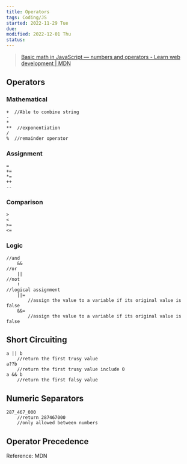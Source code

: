```yaml
---
title: Operators
tags: Coding/JS
started: 2022-11-29 Tue
due: 
modified: 2022-12-01 Thu
status: 
---
```

>[Basic math in JavaScript — numbers and operators - Learn web development | MDN](https://developer.mozilla.org/en-US/docs/Learn/JavaScript/First_steps/Math#types_of_numbers)

## Operators
### Mathematical

```
+  //Able to combine string
-
*
**  //exponentiation
/
%  //remainder operator
```

### Assignment

```
=
+=
*=
++
--
```

### Comparison

```
>
<
>=
<=
```

### Logic

```
//and
	&&
//or
	||
//not
	!
//logical assignment
	||=
		//assign the value to a variable if its original value is false
	&&=
		//assign the value to a variable if its original value is false
```

## Short Circuiting

```
a || b
	//return the first trusy value
a??b
	//return the first trusy value include 0
a && b
	//return the first falsy value
```

## Numeric Separators

```
287_467_000
	//return 287467000
	//only allowed between numbers
```

## Operator Precedence
Reference: MDN